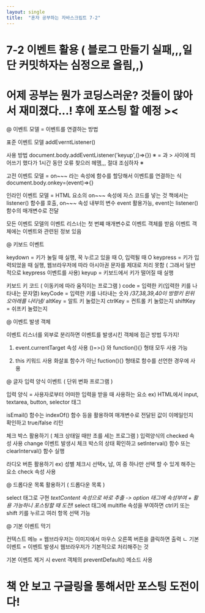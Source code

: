 ```yaml
---
layout: single
title:  "혼자 공부하는 자바스크립트 7-2"
---
```

# 7-2 이벤트 활용 ( 블로그 만들기 실패,,,일단 커밋하자는 심정으로 올림,,)
# 어제 공부는 뭔가 코딩스러운? 것들이 많아서 재미졌다...! 후에 포스팅 할 예정 ><

@ 이벤트 모델 = 이벤트를 연결하는 방법

표준 이벤트 모델
addEverntListener()

사용 방법
document.body.addEventListener('keyup',()=>{})
※ = 과 > 사이에 띄어쓰기 했다가 1시간 동안 오류 찾으러 헤맴,,, 절대 조심하자 ※


고전 이벤트 모델 = on~~~ 라는 속성에 함수를 할당해서 이벤트를 연결하는 식
document.body.onkey=(event)=>{}

인라인 이벤트 모델 = HTML 요소의 on~~~ 속성에 자스 코드를 넣는 것
책에서는 listener() 함수를 호출, on~~~ 속성 내부의 변수 event 활용가능, event는 listener() 함수의 매개변수로 전달
<script>
const listener = (event)=> {}
</script>
<body onkeyup="listener(event)"></body>

모든 이벤트 모델의 이벤트 리스너는 첫 번쨰 매개변수로 이벤트 객체를 받음
이벤트 객체에는 이벤트와 관련된 정보 있음



@ 키보드 이벤트

keydown = 키가 눌릴 때 실행, 꾹 누르고 있을 때 O, 입력될 때 O
keypress = 키가 입력되었을 때 실행, 웹브라우저에 따라 아시아권 문자를 제대로 처리 못함 ( 그래서 일반적으로 keypress 이벤트를 사용)
keyup = 키보드에서 키가 떨어질 때 실행 

키보드 키 코드 ( 이동키에 따라 움직이는 프로그램 )
code = 입력한 키(입력한 키를 나타내는 문자열)
keyCode = 입력한 키를 나타내는 숫자 */37,38,39,40이 방향키 왼위오아래를 나타냄/*
altKey = 알트 키 눌렀는지
ctrlKey = 컨트롤 키 눌렀는지
shiftKey = 쉬프키 눌렀는지

@ 이벤트 발생 객체

이벤트 리스너를 외부로 분리하면 이벤트를 발생시킨 객체에 접근 방법 두가지!

1) event.currentTarget 속성 사용
   ()=>{} 와 function(){} 형태 모두 사용 가능

2) this 키워드 사용
   화살표 함수가 아닌 fuction(){} 형태로 함수를 선언한 경우에 사용
   

@ 글자 입력 양식 이벤트 ( 단위 변화 프로그램 )

입력 양식 = 사용자로부터 어떠한 입력을 받을 때 사용하는 요소
  ex) HTML에서 input, textarea, button, selector 태그

isEmail() 함수는 indexOf() 함수 등을 활용하여 매개변수로 전달된 값이 이메일인지 확인하고 true/false 리턴

체크 박스 활용하기 ( 체크 상태일 때만 초를 세는 프로그램 )
입력양식의 checked 속성 사용
change 이벤트 발생시 체크 박스의 상태 확인하고 setInterval() 함수 또는 clearInterval() 함수 실행

라디오 버튼 활용하기
  ex) 성별 체크시 선택x, 남, 여 중 하나만 선택 할 수 있게 해주는 요소
check 속성 사용


@ 드롭다운 목록 활용하기 ( 드롭다운 목록 )

select 태그로 구현
*textContent 속성으로 바로 추출 -> option 태그에 속성부여 + 활용 가능하니 포스팅할 때 도전!*
select 태그에 multifle 속성을 부여하면 ctrl키 또는 shift 키를 누르고 여러 항목 선택 가능


@ 기본 이벤트 막기

컨텍스트 메뉴 = 웹브라우저는 이미지에서 마우스 오른쪽 버튼을 클릭하면 출력
 ㄴ 기본 이벤트 = 이벤트 발생시 웹브라우저가 기본적으로 처리해주는 것

기본 이벤트 제거 시
event 객체의 preventDefault() 메소드 사용


# 책 안 보고 구글링을 통해서만 포스팅 도전이다! 
